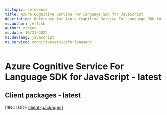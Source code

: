 ```yaml
---
ms.topic: reference
title: Azure Cognitive Service For Language SDK for JavaScript
description: Reference for Azure Cognitive Service For Language SDK for JavaScript
ms.author: jeffish
author: xirzec
ms.data: 10/31/2022
ms.devlang: javascript
ms.service: cognitiveserviceforlanguage
---
```

# Azure Cognitive Service For Language SDK for JavaScript - latest

## Client packages - latest
[!INCLUDE [client-packages](cognitive-service-for-language-client-index.md)]